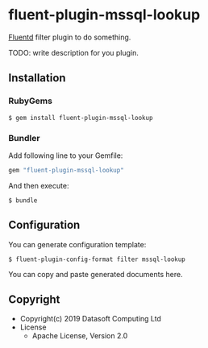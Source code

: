 # fluent-plugin-mssql-lookup

[Fluentd](https://fluentd.org/) filter plugin to do something.

TODO: write description for you plugin.

## Installation

### RubyGems

```
$ gem install fluent-plugin-mssql-lookup
```

### Bundler

Add following line to your Gemfile:

```ruby
gem "fluent-plugin-mssql-lookup"
```

And then execute:

```
$ bundle
```

## Configuration

You can generate configuration template:

```
$ fluent-plugin-config-format filter mssql-lookup
```

You can copy and paste generated documents here.

## Copyright

* Copyright(c) 2019 Datasoft Computing Ltd
* License
  * Apache License, Version 2.0
